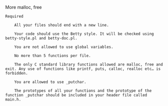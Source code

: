 

More malloc, free


	Required

		All your files should end with a new line.

		Your code should use the Betty style. It will be checked using betty-style.pl and betty-doc.pl.

		You are not allowed to use global variables.

		No more than 5 functions per file.

		The only C standard library functions allowed are malloc, free and exit. Any use of functions like printf, puts, calloc, realloc etc… is 			forbidden.

		You are allowed to use _putchar.
		
		The prototypes of all your functions and the prototype of the function _putchar should be included in your header file called main.h.

